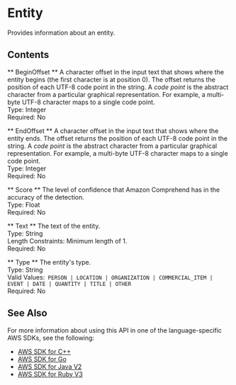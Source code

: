 # Entity<a name="API_Entity"></a>

Provides information about an entity\. 

 

## Contents<a name="API_Entity_Contents"></a>

 ** BeginOffset **   <a name="comprehend-Type-Entity-BeginOffset"></a>
A character offset in the input text that shows where the entity begins \(the first character is at position 0\)\. The offset returns the position of each UTF\-8 code point in the string\. A *code point* is the abstract character from a particular graphical representation\. For example, a multi\-byte UTF\-8 character maps to a single code point\.  
Type: Integer  
Required: No

 ** EndOffset **   <a name="comprehend-Type-Entity-EndOffset"></a>
A character offset in the input text that shows where the entity ends\. The offset returns the position of each UTF\-8 code point in the string\. A *code point* is the abstract character from a particular graphical representation\. For example, a multi\-byte UTF\-8 character maps to a single code point\.   
Type: Integer  
Required: No

 ** Score **   <a name="comprehend-Type-Entity-Score"></a>
The level of confidence that Amazon Comprehend has in the accuracy of the detection\.  
Type: Float  
Required: No

 ** Text **   <a name="comprehend-Type-Entity-Text"></a>
The text of the entity\.  
Type: String  
Length Constraints: Minimum length of 1\.  
Required: No

 ** Type **   <a name="comprehend-Type-Entity-Type"></a>
The entity's type\.  
Type: String  
Valid Values:` PERSON | LOCATION | ORGANIZATION | COMMERCIAL_ITEM | EVENT | DATE | QUANTITY | TITLE | OTHER`   
Required: No

## See Also<a name="API_Entity_SeeAlso"></a>

For more information about using this API in one of the language\-specific AWS SDKs, see the following:
+  [AWS SDK for C\+\+](https://docs.aws.amazon.com/goto/SdkForCpp/comprehend-2017-11-27/Entity) 
+  [AWS SDK for Go](https://docs.aws.amazon.com/goto/SdkForGoV1/comprehend-2017-11-27/Entity) 
+  [AWS SDK for Java V2](https://docs.aws.amazon.com/goto/SdkForJavaV2/comprehend-2017-11-27/Entity) 
+  [AWS SDK for Ruby V3](https://docs.aws.amazon.com/goto/SdkForRubyV3/comprehend-2017-11-27/Entity) 
